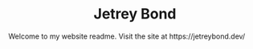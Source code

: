 <h1 align="center">
  Jetrey Bond
</h1>

<p>Welcome to my website readme. Visit the site at https://jetreybond.dev/</p>

